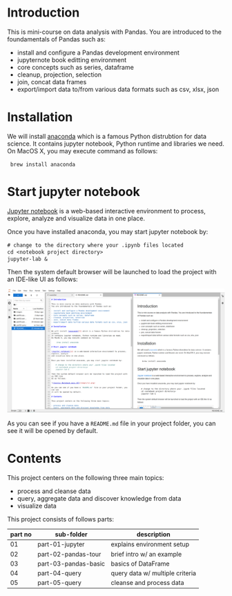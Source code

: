 # Introduction

This is mini-course on data analysis with Pandas.
You are introduced to the foundamentals of Pandas such as:

- install and configure a Pandas development environment
- jupyternote book editting environment
- core concepts such as series, dataframe
- cleanup, projection, selection
- join, concat data frames
- export/import data to/from various data formats such as csv, xlsx, json

# Installation

We will install [anaconda][1] which is a famous Python distrubtion for data science.
It contains jupyter notebook, Python runtime and libraries we need.
On MacOS X, you may execute command as follows:

     brew install anaconda

# Start jupyter notebook

[Jupyter notebook][2] is a web-based interactive environment to process, explore, analyze
and visualize data in one place.

Once you have installed anaconda, you may start jupyter notebook by:

    # change to the directory where your .ipynb files located
    cd <notebook project directory>
    jupyter-lab &

Then the system default browser will be launched to load the project with an IDE-like
UI as follows:

![Jupyter Notebook main UI](images/ui.png)

As you can see if you have a `README.md` file in your project folder, you can see
it will be opened by default.

# Contents

This project centers on the following three main topics:

- process and cleanse data
- query, aggregate data and discover knowledge from data
- visualize data

This project consists of follows parts:

| part no |  sub-folder            |          description             |
| ------- | ---------------------- | -------------------------------- |
|   01    |  part-01-jupyter       |  explains environment setup      |
|   02    |  part-02-pandas-tour   |  brief intro w/ an example       |
|   03    |  part-03-pandas-basic  |  basics of DataFrame             |
|   04    |  part-04-query         |  query data w/ multiple criteria |
|   05    |  part-05-query         |  cleanse and process data        |

[1]: https://www.anaconda.com/products/distribution
[2]: https://jupyter.org
